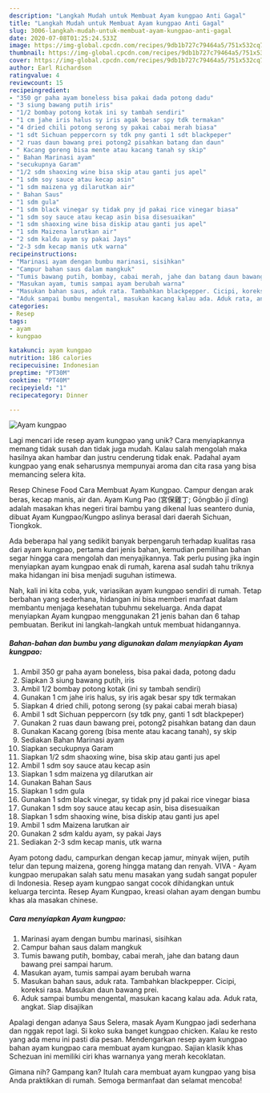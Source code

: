```yaml
---
description: "Langkah Mudah untuk Membuat Ayam kungpao Anti Gagal"
title: "Langkah Mudah untuk Membuat Ayam kungpao Anti Gagal"
slug: 3006-langkah-mudah-untuk-membuat-ayam-kungpao-anti-gagal
date: 2020-07-08T01:25:24.533Z
image: https://img-global.cpcdn.com/recipes/9db1b727c79464a5/751x532cq70/ayam-kungpao-foto-resep-utama.jpg
thumbnail: https://img-global.cpcdn.com/recipes/9db1b727c79464a5/751x532cq70/ayam-kungpao-foto-resep-utama.jpg
cover: https://img-global.cpcdn.com/recipes/9db1b727c79464a5/751x532cq70/ayam-kungpao-foto-resep-utama.jpg
author: Earl Richardson
ratingvalue: 4
reviewcount: 15
recipeingredient:
- "350 gr paha ayam boneless bisa pakai dada potong dadu"
- "3 siung bawang putih iris"
- "1/2 bombay potong kotak ini sy tambah sendiri"
- "1 cm jahe iris halus sy iris agak besar spy tdk termakan"
- "4 dried chili potong serong sy pakai cabai merah biasa"
- "1 sdt Sichuan peppercorn sy tdk pny ganti 1 sdt blackpeper"
- "2 ruas daun bawang prei potong2 pisahkan batang dan daun"
- " Kacang goreng bisa mente atau kacang tanah sy skip"
- " Bahan Marinasi ayam"
- "secukupnya Garam"
- "1/2 sdm shaoxing wine bisa skip atau ganti jus apel"
- "1 sdm soy sauce atau kecap asin"
- "1 sdm maizena yg dilarutkan air"
- " Bahan Saus"
- "1 sdm gula"
- "1 sdm black vinegar sy tidak pny jd pakai rice vinegar biasa"
- "1 sdm soy sauce atau kecap asin bisa disesuaikan"
- "1 sdm shaoxing wine bisa diskip atau ganti jus apel"
- "1 sdm Maizena larutkan air"
- "2 sdm kaldu ayam sy pakai Jays"
- "2-3 sdm kecap manis utk warna"
recipeinstructions:
- "Marinasi ayam dengan bumbu marinasi, sisihkan"
- "Campur bahan saus dalam mangkuk"
- "Tumis bawang putih, bombay, cabai merah, jahe dan batang daun bawang prei sampai harum."
- "Masukan ayam, tumis sampai ayam berubah warna"
- "Masukan bahan saus, aduk rata. Tambahkan blackpepper. Cicipi, koreksi rasa. Masukan daun bawang prei."
- "Aduk sampai bumbu mengental, masukan kacang kalau ada. Aduk rata, angkat. Siap disajikan"
categories:
- Resep
tags:
- ayam
- kungpao

katakunci: ayam kungpao 
nutrition: 186 calories
recipecuisine: Indonesian
preptime: "PT30M"
cooktime: "PT40M"
recipeyield: "1"
recipecategory: Dinner

---
```



![Ayam kungpao](https://img-global.cpcdn.com/recipes/9db1b727c79464a5/751x532cq70/ayam-kungpao-foto-resep-utama.jpg)

Lagi mencari ide resep ayam kungpao yang unik? Cara menyiapkannya memang tidak susah dan tidak juga mudah. Kalau salah mengolah maka hasilnya akan hambar dan justru cenderung tidak enak. Padahal ayam kungpao yang enak seharusnya mempunyai aroma dan cita rasa yang bisa memancing selera kita.

Resep Chinese Food Cara Membuat Ayam Kungpao. Campur dengan arak beras, kecap manis, air dan. Ayam Kung Pao (宮保雞丁; Gōngbǎo jī dīng) adalah masakan khas negeri tirai bambu yang dikenal luas seantero dunia, dibuat Ayam Kungpao/Kungpo aslinya berasal dari daerah Sichuan, Tiongkok.

Ada beberapa hal yang sedikit banyak berpengaruh terhadap kualitas rasa dari ayam kungpao, pertama dari jenis bahan, kemudian pemilihan bahan segar hingga cara mengolah dan menyajikannya. Tak perlu pusing jika ingin menyiapkan ayam kungpao enak di rumah, karena asal sudah tahu triknya maka hidangan ini bisa menjadi suguhan istimewa.


Nah, kali ini kita coba, yuk, variasikan ayam kungpao sendiri di rumah. Tetap berbahan yang sederhana, hidangan ini bisa memberi manfaat dalam membantu menjaga kesehatan tubuhmu sekeluarga. Anda dapat menyiapkan Ayam kungpao menggunakan 21 jenis bahan dan 6 tahap pembuatan. Berikut ini langkah-langkah untuk membuat hidangannya.

<!--inarticleads1-->

##### Bahan-bahan dan bumbu yang digunakan dalam menyiapkan Ayam kungpao:

1. Ambil 350 gr paha ayam boneless, bisa pakai dada, potong dadu
1. Siapkan 3 siung bawang putih, iris
1. Ambil 1/2 bombay potong kotak (ini sy tambah sendiri)
1. Gunakan 1 cm jahe iris halus, sy iris agak besar spy tdk termakan
1. Siapkan 4 dried chili, potong serong (sy pakai cabai merah biasa)
1. Ambil 1 sdt Sichuan peppercorn (sy tdk pny, ganti 1 sdt blackpeper)
1. Gunakan 2 ruas daun bawang prei, potong2 pisahkan batang dan daun
1. Gunakan  Kacang goreng (bisa mente atau kacang tanah), sy skip
1. Sediakan  Bahan Marinasi ayam
1. Siapkan secukupnya Garam
1. Siapkan 1/2 sdm shaoxing wine, bisa skip atau ganti jus apel
1. Ambil 1 sdm soy sauce atau kecap asin
1. Siapkan 1 sdm maizena yg dilarutkan air
1. Gunakan  Bahan Saus
1. Siapkan 1 sdm gula
1. Gunakan 1 sdm black vinegar, sy tidak pny jd pakai rice vinegar biasa
1. Gunakan 1 sdm soy sauce atau kecap asin, bisa disesuaikan
1. Siapkan 1 sdm shaoxing wine, bisa diskip atau ganti jus apel
1. Ambil 1 sdm Maizena larutkan air
1. Gunakan 2 sdm kaldu ayam, sy pakai Jays
1. Sediakan 2-3 sdm kecap manis, utk warna


Ayam potong dadu, campurkan dengan kecap jamur, minyak wijen, putih telur dan tepung maizena, goreng hingga matang dan renyah. VIVA - Ayam kungpao merupakan salah satu menu masakan yang sudah sangat populer di Indonesia. Resep ayam kungpao sangat cocok dihidangkan untuk keluarga tercinta. Resep Ayam Kungpao, kreasi olahan ayam dengan bumbu khas ala masakan chinese. 

<!--inarticleads2-->

##### Cara menyiapkan Ayam kungpao:

1. Marinasi ayam dengan bumbu marinasi, sisihkan
1. Campur bahan saus dalam mangkuk
1. Tumis bawang putih, bombay, cabai merah, jahe dan batang daun bawang prei sampai harum.
1. Masukan ayam, tumis sampai ayam berubah warna
1. Masukan bahan saus, aduk rata. Tambahkan blackpepper. Cicipi, koreksi rasa. Masukan daun bawang prei.
1. Aduk sampai bumbu mengental, masukan kacang kalau ada. Aduk rata, angkat. Siap disajikan


Apalagi dengan adanya Saus Selera, masak Ayam Kungpao jadi sederhana dan nggak repot lagi. Si koko suka banget kungpao chicken. Kalau ke resto yang ada menu ini pasti dia pesan. Mendengarkan resep ayam kungpao bahan ayam kungpao cara membuat ayam kungpao. Sajian klasik khas Schezuan ini memiliki ciri khas warnanya yang merah kecoklatan. 

Gimana nih? Gampang kan? Itulah cara membuat ayam kungpao yang bisa Anda praktikkan di rumah. Semoga bermanfaat dan selamat mencoba!
